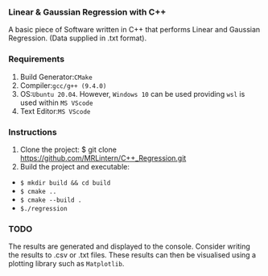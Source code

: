 ### Linear & Gaussian Regression with C++

A basic piece of Software written in C++ that performs Linear and Gaussian Regression.
(Data supplied in .txt format).
### Requirements

1. Build Generator:`CMake`
2. Compiler:`gcc/g++ (9.4.0)`
3. OS:`Ubuntu 20.04`. However, `Windows 10` can be used providing `wsl` is used within `MS VScode`
4. Text Editor:`MS VScode`

### Instructions

1. Clone the project: $ git clone https://github.com/MRLintern/C++_Regression.git
2. Build the project and executable:
* `$ mkdir build && cd build`
* `$ cmake ..`
* `$ cmake --build .`
* `$./regression`

### TODO

The results are generated and displayed to the console.
Consider writing the results to .csv or .txt files.
These results can then be visualised using a plotting library such as `Matplotlib`.

